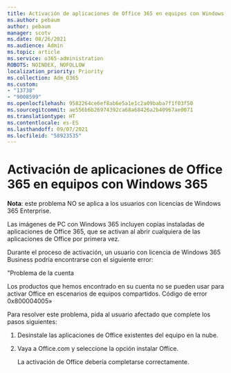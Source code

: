 ```yaml
---
title: Activación de aplicaciones de Office 365 en equipos con Windows 365
ms.author: pebaum
author: pebaum
manager: scotv
ms.date: 08/26/2021
ms.audience: Admin
ms.topic: article
ms.service: o365-administration
ROBOTS: NOINDEX, NOFOLLOW
localization_priority: Priority
ms.collection: Adm_O365
ms.custom:
- "13738"
- "9008599"
ms.openlocfilehash: 9582264ce6ef8ab6e5a1e1c2a09baba7f1f03f50
ms.sourcegitcommit: ae556b6b26974392ca68a68426a2b40967ae0071
ms.translationtype: HT
ms.contentlocale: es-ES
ms.lasthandoff: 09/07/2021
ms.locfileid: "58923535"
---
```

# <a name="activating-office-365-applications-on-windows-365-pcs"></a>Activación de aplicaciones de Office 365 en equipos con Windows 365

**Nota**: este problema NO se aplica a los usuarios con licencias de Windows 365 Enterprise.

Las imágenes de PC con Windows 365 incluyen copias instaladas de aplicaciones de Office 365, que se activan al abrir cualquiera de las aplicaciones de Office por primera vez.

Durante el proceso de activación, un usuario con licencia de Windows 365 Business podría encontrarse con el siguiente error:

"Problema de la cuenta

Los productos que hemos encontrado en su cuenta no se pueden usar para activar Office en escenarios de equipos compartidos. Código de error 0x800004005»

Para resolver este problema, pida al usuario afectado que complete los pasos siguientes: 

1. Desinstale las aplicaciones de Office existentes del equipo en la nube.
1. Vaya a Office.com y seleccione la opción instalar Office.

    La activación de Office debería completarse correctamente.
